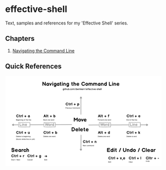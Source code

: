 # effective-shell

Text, samples and references for my 'Effective Shell' series.

## Chapters

1. [Navigating the Command Line](1-navigating-the-command-line/navigating-the-command-line.md)

## Quick References

[![Navigating the Command Line](1-navigating-the-command-line/images/command-line.png)](1-navigating-the-command-line/navigating-the-command-line.md)
